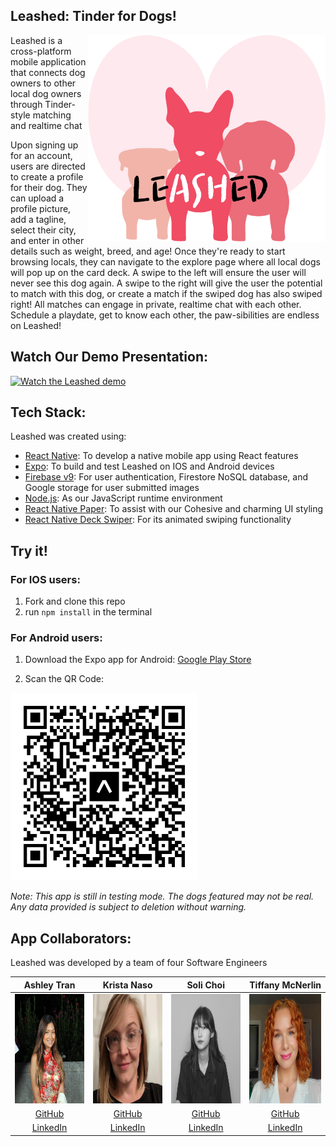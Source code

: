 ## Leashed: Tinder for Dogs!
<img align="right" width="380" height="330" src="/assets/leashed.png">
<p align="left">Leashed is a cross-platform mobile application that connects dog owners to other local dog owners through Tinder-style matching and realtime chat </p>
<p align="left">Upon signing up for an account, users are directed to create a profile for their dog. They can upload a profile picture, add a tagline, select their city, and enter in other details such as weight, breed, and age! Once they're ready to start browsing locals, they can navigate to the explore page where all local dogs will pop up on the card deck. A swipe to the left will ensure the user will never see this dog again. A swipe to the right will give the user the potential to match with this dog, or create a match if the swiped dog has also swiped right! All matches can engage in private, realtime chat with each other. Schedule a playdate, get to know each other, the paw-sibilities are endless on Leashed!</p>

## Watch Our Demo Presentation:
[![Watch the Leashed demo](https://img.youtube.com/vi/SbPc9NiMROo/maxresdefault.jpg)](https://youtu.be/SbPc9NiMROo)

## Tech Stack:
Leashed was created using:
- [React Native](https://reactnative.dev/): To develop a native mobile app using React features
- [Expo](https://expo.dev/): To build and test Leashed on IOS and Android devices
- [Firebase v9](https://firebase.google.com/): For user authentication, Firestore NoSQL database, and Google storage for user submitted images
- [Node.js](https://nodejs.org/en/): As our JavaScript runtime environment
- [React Native Paper](https://reactnativepaper.com/): To assist with our Cohesive and charming UI styling
- [React Native Deck Swiper](https://github.com/alexbrillant/react-native-deck-swiper): For its animated swiping functionality

## Try it!
### For IOS users:
1. Fork and clone this repo
2. run `npm install` in the terminal

### For Android users:
1. Download the Expo app for Android: [Google Play Store](https://play.google.com/store/apps/details?id=host.exp.exponent&hl=en_US&gl=US)

2. Scan the QR Code:
 <img width="300" height="300" src="/assets/expo-go.svg">

*Note: This app is still in testing mode. The dogs featured may not be real. Any data provided is subject to deletion without warning.*

## App Collaborators:
Leashed was developed by a team of four Software Engineers


|                                     Ashley Tran                                    |                                  Krista Naso                                      |                                     Soli Choi                                       |                                     Tiffany McNerlin                                |                    
| :--------------------------------------------------------------------------------: | :-------------------------------------------------------------------------------: | :---------------------------------------------------------------------------------: | :---------------------------------------------------------------------------------: |
| <img src="/assets/Ashley.jpeg" alt="Ashley"  width="175" height="175">             | <img  src="/assets/Krista.png" alt="Krista"  width="175" height="175">            | <img src="/assets/soli.jpeg" alt="Soli" width="175" height="175">                   | <img src="/assets/Tiffany.jpeg" alt="Tiffany" width="175" height="175">             |
|                      [GitHub](https://github.com/atran56)                          |                       [GitHub](https://github.com/knaso17)                        |                       [GitHub](https://github.com/solichoi)                         |                       [GitHub](https://github.com/tiffmc1)                          |
|                [LinkedIn](https://www.linkedin.com/in/atran56/)                    |              [LinkedIn](https://www.linkedin.com/in/krista-naso/)                 |                [LinkedIn](https://www.linkedin.com/in/soli-choi/)                   |                [LinkedIn](https://www.linkedin.com/in/tiffanymcnerlin/)             |

